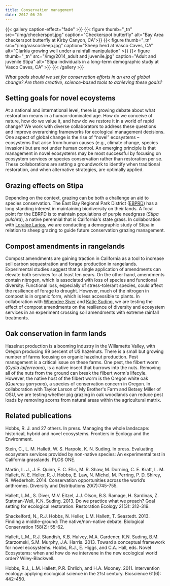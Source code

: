 ```yaml
---
title: Conservation management
date: 2017-06-20
---
```



{{< gallery caption-effect="fade" >}}
  {{< figure thumb="_tn" src="/img/checkerspot.jpg" caption="Checkerspot butterfly" alt="Bay Area checkerspot butterfly at Kirby Canyon, CA">}}
  {{< figure thumb="_tn" src="/img/vascosheep.jpg" caption="Sheep herd at Vasco Caves, CA" alt="Clarkia growing well under a rainfall manipulation" >}}
  {{< figure thumb="_tn" src="/img/2014_adult and juvenile.jpg" caption="Adult and juvenile Stipa" alt="Stipa individuals in a long-term demographic study at Vasco Caves, CA" >}}
{{< /gallery >}}

_What goals should we set for conservation efforts in an era of global change? Are there creative, science-based tools to achieving these goals?_

<!--more-->

## Setting goals for novel ecoystems

At a national and international level, there is growing debate about what restoration means in a human-dominated age. How do we conceive of nature, how do we value it, and how do we restore it in a world of rapid change? We work with diverse collaborators to address these questions and improve overarching frameworks for ecological management decisions. One aspect of global change is the rise of “novel” ecosystems – ecosystems that arise from human causes (e.g., climate change, species invasion) but are not under human control. An emerging principle is that management in novel ecosystems may be most successful by focusing on ecosystem services or species conservation rather than restoration per se. These collaborations are setting a groundwork to identify when traditional restoration, and when alternative strategies, are optimally applied.

## Grazing effects on Stipa 
Depending on the context, grazing can be both a challenge an aid to species conservation. The East Bay Regional Park District ([EBPRD](https://www.ebparks.org/)) has a long standing interest in maintaining biodiversity on their lands. A focal point for the EBRPD is to maintain populations of purple needgrass (_Stipa pulchra_), a native perennial that is California's state grass. In collaboration with [Loralee Larios](https://llarios12.wixsite.com/lariosecology), we are conducting a demographic study of Stipa in relation to sheep grazing to guide future conservation grazing management.  

## Compost amendments in rangelands
Compost amendments are gaining traction in California as a tool to increase soil carbon sequestration and forage production in rangelands. Experimental studies suggest that a single application of amendments can elevate both services for at least ten years. On the other hand, amendments contain nitrogen, which is associated with loss of species and functional diversity. Functional loss, especially of stress-tolerant species, could affect the resilience of forage to drought. However, much of the nitrogen in compost is in organic form, which is less accessible to plants. In collaboration with [Whendee Siver](https://nature.berkeley.edu/silverlab/) and [Katie Suding](https://www.colorado.edu/sudinglab/), we are testing the effect of compost amendments on the resilience of diversity and ecosystem services in an experiment crossing soil amendments with extreme rainfall treatments.    

## Oak conservation in farm lands
Hazelnut production is a booming industry in the Willamette Valley, with Oregon producing 99 percent of US hazelnuts. There is a small but growing number of farms focusing on organic hazelnut production. Pest management is a critical issue on these farms. One pest, the filbert worm (_Cydia laiferreana_), is a native insect that burrows into the nuts. Removing all of the nuts from the ground can break the filbert worm's lifecyle. However, the native host of the filbert worm is the Oregon white oak (_Quercus garryana_), a species of conservation concern in Oregon. In collaboration with Taylor Larson of My Brother's Farm and Betsey Miller of OSU, we are testing whether pig grazing in oak woodlands can reduce pest loads by removing acorns from natural areas within the agricultural matrix. 

## Related publications

Hobbs, R. J. and 27 others. In press. Managing the whole landscape: historical, hybrid and novel ecosystems. Frontiers in Ecology and the Environment.

Stein, C., L. M. Hallett, W. S. Harpole, K. N. Suding. In press. Evaluating ecosystem services provided by non-native species: An experimental test in California grasslands. PLOS ONE.

Martin, L. J., J. E. Quinn, E. C. Ellis, M. R. Shaw, M. Dorning, C. E. Kraft, L. M. Hallett, N. E. Heller, R. J. Hobbs, E. Law, N. Michel, M. Perring, P. D. Shirey, R. Wiederholt. 2014. Conservation opportunities across the world’s anthromes. Diversity and Distributions 20(7):745-755.

Hallett, L.M., S. Diver, M.V. Eitzel, J.J. Olson, B.S. Ramage, H. Sardinas, Z. Statman-Weil, K.N. Suding. 2013. Do we practice what we preach? Goal setting for ecological restoration. Restoration Ecology 21(3): 312-319.

Shackelford, N., R.J. Hobbs, N. Heller, L.M. Hallett, T. Seastedt. 2013. Finding a middle-ground: The native/non-native debate. Biological Conservation 158(2): 55-62.

Hallett, L.M., R.J. Standish, K.B. Hulvey, M.A. Gardener, K.N. Suding, B.M. Starzomski, S.M. Murphy, J.A. Harris. 2013. Toward a conceptual framework for novel ecosystems. Hobbs, R.J., E. Higgs, and C.A. Hall, eds. Novel Ecosystems: when and how do we intervene in the new ecological world order? Wiley-Blackwell.

Hobbs, R.J., L.M. Hallett, P.R. Ehrlich, and H.A. Mooney. 2011. Intervention ecology: applying ecological science in the 21st century. Bioscience 61(6): 442-450. 



<!--more-->